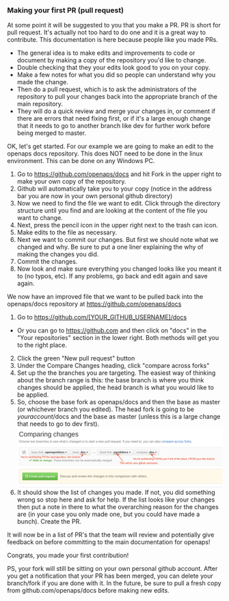 ### Making your first PR (pull request)

At some point it will be suggested to you that you make a PR. PR is short for pull request.
It's actually not too hard to do one and it is a great way to contribute. This documentation is here because people like you made PRs.

* The general idea is to make edits and improvements to code or document by making a copy of the repository you'd like to change.
* Double checking that they your edits look good to you on your copy.
* Make a few notes for what you did so people can understand why you made the change.
* Then do a pull request, which is to ask the administrators of the repository to pull your changes back into the appropriate branch of the main repository.
* They will do a quick review and merge your changes in, or comment if there are errors that need fixing first, or if it's a large enough change that it needs to go to another branch like dev for further work before being merged to master.

OK, let's get started. For our example we are going to make an edit to the openaps docs repository.  This does NOT need to be done in the linux environment.  This can be done on any Windows PC.

1. Go to https://github.com/openaps/docs and hit Fork in the upper right to make your own copy of the repository.
2. Github will automatically take you to your copy (notice in the address bar you are now in your own personal github directory)
3. Now we need to find the file we want to edit. Click through the directory structure until you find and are looking at the content of the file you want to change.
4. Next, press the pencil icon in the upper right next to the trash can icon.
5. Make edits to the file as necessary.
6. Next we want to commit our changes. But first we should note what we changed and why. Be sure to put a one liner explaining the why of making the changes you did.
7. Commit the changes.
8. Now look and make sure everything you changed looks like you meant it to (no typos, etc). If any problems, go back and edit again and save again.

We now have an improved file that we want to be pulled back into the openaps/docs repository at https://github.com/openaps/docs

1. Go to https://github.com/[YOUR_GITHUB_USERNAME]/docs
 * Or you can go to https://github.com and then click on "docs" in the "Your repositories" section in the lower right.  Both methods will get you to the right place.
2. Click the green "New pull request" button
3. Under the Compare Changes heading, click "compare across forks"
4. Set up the the branches you are targeting. The easiest way of thinking about the branch range is this: the base branch is where you think changes should be applied, the head branch is what you would like to be applied.
5. So, choose the base fork as openaps/docs and then the base as master (or whichever branch you edited). The head fork is going to be <i>youraccount</i>/docs and the base as master (unless this is a large change that needs to go to dev first).
![Pull Request](../Images/Pull_Request.png)
6. It should show the list of changes you made. If not, you did something wrong so stop here and ask for help. If the list looks like your changes then put a note in there to what the overarching reason for the changes are (in your case you only made one, but you could have made a bunch). Create the PR.

It will now be in a list of PR's that the team will review and potentially give feedback on before committing to the main documentation for openaps!

Congrats, you made your first contribution!

PS, your fork will still be sitting on your own personal github account. After you get a notification that your PR has been merged, you can delete your branch/fork if you are done with it. In the future, be sure to pull a fresh copy from github.com/openaps/docs before making new edits.
